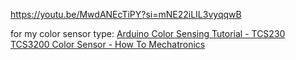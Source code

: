 https://youtu.be/MwdANEcTiPY?si=mNE22iLIL3vyqqwB

for my color sensor type:
[Arduino Color Sensing Tutorial - TCS230 TCS3200 Color Sensor - How To Mechatronics](https://howtomechatronics.com/tutorials/arduino/arduino-color-sensing-tutorial-tcs230-tcs3200-color-sensor/)